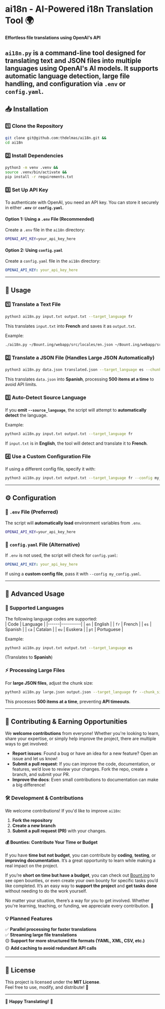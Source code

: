 # ai18n - AI-Powered i18n Translation Tool 🌍  
**Effortless file translations using OpenAI's API**  

`ai18n.py` is a command-line tool designed for **translating text and JSON files** into multiple languages using OpenAI's AI models. It supports **automatic language detection**, **large file handling**, and **configuration via `.env` or `config.yaml`**.
---

## 📥 Installation  

### 1️⃣ Clone the Repository  
```sh
git clone git@github.com:thdelmas/ai18n.git &&
cd ai18n
```

### 2️⃣ Install Dependencies  
```sh
python3 -m venv .venv &&
source .venv/bin/activate &&
pip install -r requirements.txt
```

### 3️⃣ Set Up API Key  
To authenticate with OpenAI, you need an API key. You can store it securely in either **`.env`** or **`config.yaml`**.

#### **Option 1: Using a `.env` File (Recommended)**
Create a `.env` file in the `ai18n` directory:
```sh
OPENAI_API_KEY=your_api_key_here
```
#### **Option 2: Using `config.yaml`**
Create a `config.yaml` file in the `ai18n` directory:
```yaml
OPENAI_API_KEY: your_api_key_here
```

---

## 🎯 Usage  

### **1️⃣ Translate a Text File**
```sh
python3 ai18n.py input.txt output.txt --target_language fr
```
This translates `input.txt` into **French** and saves it as `output.txt`.

Example:
```sh
./ai18n.py ~/Bount.ing/webapp/src/locales/en.json ~/Bount.ing/webapp/src/locales/ca.json --target_language ca
```

### **2️⃣ Translate a JSON File (Handles Large JSON Automatically)**
```sh
python3 ai18n.py data.json translated.json --target_language es --chunk_size 500
```
This translates `data.json` into **Spanish**, processing **500 items at a time** to avoid API limits.

### **3️⃣ Auto-Detect Source Language**
If you **omit `--source_language`**, the script will attempt to **automatically detect** the language.

Example:
```sh
python3 ai18n.py input.txt output.txt --target_language fr
```
If `input.txt` is in **English**, the tool will detect and translate it to **French**.

### **4️⃣ Use a Custom Configuration File**
If using a different config file, specify it with:
```sh
python3 ai18n.py input.txt output.txt --target_language fr --config my_config.yaml
```

---

## ⚙️ Configuration  

### **📌 `.env` File (Preferred)**
The script will **automatically load** environment variables from `.env`.
```sh
OPENAI_API_KEY=your_api_key_here
```

### **📌 `config.yaml` File (Alternative)**
If `.env` is not used, the script will check for `config.yaml`:
```yaml
OPENAI_API_KEY: your_api_key_here
```
If using a **custom config file**, pass it with `--config my_config.yaml`.

---

## 🚀 Advanced Usage  

### **🌟 Supported Languages**
The following language codes are supported:  
| Code | Language  |
|------|----------|
| `en` | English  |
| `fr` | French   |
| `es` | Spanish  |
| `ca` | Catalan  |
| `eu` | Euskera  |
| `pt` | Portuguese |

Example:
```sh
python3 ai18n.py input.txt output.txt --target_language es
```
(Translates to **Spanish**)

### **⚡ Processing Large Files**
For **large JSON files**, adjust the chunk size:
```sh
python3 ai18n.py large.json output.json --target_language fr --chunk_size 500
```
This processes **500 items at a time**, preventing **API timeouts**.

---

## 🤝 Contributing & Earning Opportunities  

We **welcome contributions** from everyone! Whether you're looking to learn, share your expertise, or simply help improve the project, there are multiple ways to get involved:

- **Report issues**: Found a bug or have an idea for a new feature? Open an issue and let us know!
- **Submit a pull request**: If you can improve the code, documentation, or features, we’d love to review your changes. Fork the repo, create a branch, and submit your PR.
- **Improve the docs**: Even small contributions to documentation can make a big difference!

### 🛠 Development & Contributions  
We welcome contributions! If you'd like to improve `ai18n`:

1. **Fork the repository**
2. **Create a new branch**
3. **Submit a pull request (PR)** with your changes.


#### 💰 Bounties: Contribute Your Time or Budget  
If you have **time but not budget**, you can contribute by **coding**, **testing**, or **improving documentation**. It’s a great opportunity to learn while making a real impact on the project.

If you’re **short on time but have a budget**, you can check out [Bount.ing](https://bount.ing) to see open bounties, or even create your own bounty for specific tasks you’d like completed. It’s an easy way to **support the project** and **get tasks done** without needing to do the work yourself.

No matter your situation, there’s a way for you to get involved. Whether you're learning, teaching, or funding, we appreciate every contribution. 🌟


### **💡 Planned Features**
✅ **Parallel processing for faster translations**  
✅ **Streaming large file translations**  
🟡 **Support for more structured file formats (YAML, XML, CSV, etc.)**  
🟡 **Add caching to avoid redundant API calls**  

---

## 📄 License  
This project is licensed under the **MIT License**.  
Feel free to use, modify, and distribute! 🚀  

---
🚀 **Happy Translating!** 🚀  
